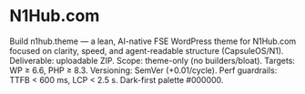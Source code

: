 # N1Hub.com
Build n1hub.theme — a lean, AI-native FSE WordPress theme for N1Hub.com focused on clarity, speed, and agent-readable structure (CapsuleOS/N1). Deliverable: uploadable ZIP. Scope: theme-only (no builders/bloat). Targets: WP ≥ 6.6, PHP ≥ 8.3. Versioning: SemVer (+0.01/cycle). Perf guardrails: TTFB &lt; 600 ms, LCP &lt; 2.5 s. Dark-first palette #000000.
